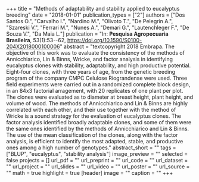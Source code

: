 +++
title = "Methods of adaptability and stability applied to eucalyptus breeding"
date = "2018-01-01"
publication_types = ["2"]
authors = ["Dos Santos O.", "Carvalho I.", "Nardino M.", "Olivoto T.", "De Pelegrin A.", "Szareski V.", "Ferrari M.", "Nunes A.", "Demari G.", "Lautenchleger F.", "De Souza V.", "Da Maia L."]
publication = "In: **Pesquisa Agropecuaria Brasileira**, 53(1):53--62, https://doi.org/10.1590/S0100-204X2018000100006"
abstract = "textcopyright 2018 Embrapa. The objective of this work was to evaluate the consistency of the methods of Annicchiarico, Lin & Binns, Wricke, and factor analysis in identifying eucalyptus clones with stability, adaptability, and high productive potential. Eight-four clones, with three years of age, from the genetic breeding program of the company CMPC Celulose Riograndense were used. Three field experiments were carried out in a randomized complete block design, in an 84x3 factorial arragement, with 20 replicates of one plant per plot. The clones were evaluated as to diameter at breast height, plant height, and volume of wood. The methods of Annicchiarico and Lin & Binns are highly correlated with each other, and their use together with the method of Wricke is a sound strategy for the evaluation of eucalyptus clones. The factor analysis identified broadly adaptable clones, and some of them were the same ones identified by the methods of Annicchiarico and Lin & Binns. The use of the mean classification of the clones, along with the factor analysis, is efficient to identify the most adapted, stable, and productive ones among a high number of genotypes."
abstract_short = ""
tags = ["BLUP", "eucalyptus", "stability analysis"]
image_preview = ""
selected = false
projects = []
url_pdf = ""
url_preprint = ""
url_code = ""
url_dataset = ""
url_project = ""
url_slides = ""
url_video = ""
url_poster = ""
url_source = ""
math = true
highlight = true
[header]
image = ""
caption = ""
+++
